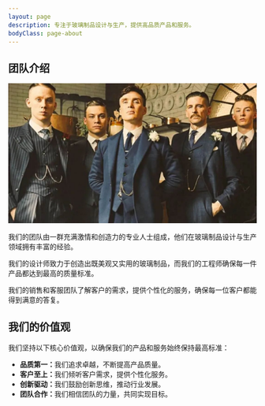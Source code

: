 ```yaml
---
layout: page
description: 专注于玻璃制品设计与生产，提供高品质产品和服务。
bodyClass: page-about
---
```


<section class="team-intro py-5">
  <div class="container">
    <h1 class="text-center mb-4">团队介绍</h1>
    <div class="row justify-content-center mb-5">
      <div class="col-12 col-lg-8 text-center">
        <img alt="团队介绍" class="img-fluid mb-4" src="/assets/images/team.jpg" />
      </div>
    </div>
    <div class="row justify-content-center">
      <div class="col-12 col-lg-8">
        <p>我们的团队由一群充满激情和创造力的专业人士组成，他们在玻璃制品设计与生产领域拥有丰富的经验。</p>
        <p>我们的设计师致力于创造出既美观又实用的玻璃制品，而我们的工程师确保每一件产品都达到最高的质量标准。</p>
        <p>我们的销售和客服团队了解客户的需求，提供个性化的服务，确保每一位客户都能得到满意的答复。</p>
      </div>
    </div>
  </div>
</section>

<section class="values py-5">
  <div class="container">
    <div class="row justify-content-center">
      <div class="col-12 col-lg-8">
        <h2 class="text-center">我们的价值观</h2>
        <p class="text-center">我们坚持以下核心价值观，以确保我们的产品和服务始终保持最高标准：</p>
        <ul class="list-unstyled pl-3">
          <li><strong>品质第一：</strong>我们追求卓越，不断提高产品质量。</li>
          <li><strong>客户至上：</strong>我们倾听客户需求，提供个性化服务。</li>
          <li><strong>创新驱动：</strong>我们鼓励创新思维，推动行业发展。</li>
          <li><strong>团队合作：</strong>我们相信团队的力量，共同实现目标。</li>
        </ul>
      </div>
    </div>
  </div>
</section>
